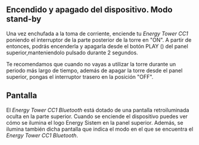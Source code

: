 ## Encendido y apagado del dispositivo. Modo stand-by

Una vez enchufada a la toma de corriente, enciende tu *Energy Tower CC1* poniendo el interruptor de la parte posterior de la torre en "ON". A partir de entonces, podrás encenderla y apagarla desde el botón PLAY () del panel superior,manteniendolo pulsado durante 2 segundos.

Te recomendamos que cuando no vayas a utilizar la torre durante un periodo más largo de tiempo, además de apagar la torre desde el panel superior, pongas el interruptor trasero en la posición "OFF".

## Pantalla

El *Energy Tower CC1 Bluetooth* está dotado de una pantalla retroiluminada oculta en la parte superior.
Cuando se enciende el dispositivo puedes ver cómo se ilumina el logo Energy Sistem en la panel superior. Además, se ilumina también dicha pantalla que indica el modo en el que se encuentra el *Energy Tower CC1 Bluetooth*.












